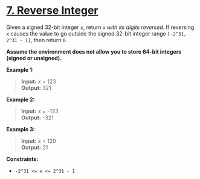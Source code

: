 # **[7. Reverse Integer](https://leetcode.com/problems/reverse-integer/description/)**

Given a signed 32-bit integer `x`, return `x` *with its digits reversed*. If reversing `x` causes the value to go outside the signed 32-bit integer range `[-2^31, 2^31 - 1]`, then return `0`.

**Assume the environment does not allow you to store 64-bit integers (signed or unsigned).**

**Example 1:**

> **Input:** x = 123  
> **Output:** 321

**Example 2:**

> **Input:** x = -123  
> **Output:** -321
 
**Example 3:**

> **Input:** x = 120  
> **Output:** 21

**Constraints:**

- `-2^31 <= x <= 2^31 - 1`